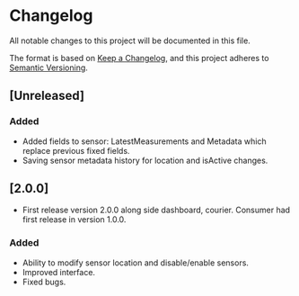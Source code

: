 # Changelog

All notable changes to this project will be documented in this file.

The format is based on [Keep a Changelog](https://keepachangelog.com/en/1.1.0/),
and this project adheres to [Semantic Versioning](https://semver.org/spec/v2.0.0.html).

## [Unreleased]
### Added
- Added fields to sensor: LatestMeasurements and Metadata which replace previous fixed fields.
- Saving sensor metadata history for location and isActive changes.

## [2.0.0]
- First release version 2.0.0 along side dashboard, courier. Consumer had first release in version 1.0.0.
### Added
- Ability to modify sensor location and disable/enable sensors.
- Improved interface.
- Fixed bugs.